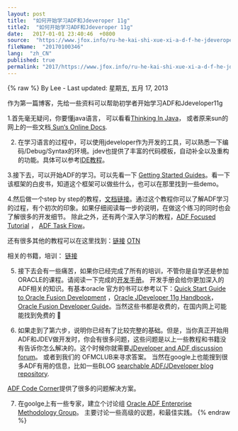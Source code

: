 ```yaml
---
layout: post
title:  "如何开始学习ADF和Jdeveroper 11g"
title2:  "如何开始学习ADF和Jdeveroper 11g"
date:   2017-01-01 23:40:46  +0800
source:  "https://www.jfox.info/ru-he-kai-shi-xue-xi-a-d-f-he-jdeveroper-11g-3.html"
fileName:  "20170100346"
lang:  "zh_CN"
published: true
permalink: "2017/https://www.jfox.info/ru-he-kai-shi-xue-xi-a-d-f-he-jdeveroper-11g-3.html"
---
```

{% raw %}
By Lee - Last updated: 星期五, 五月 17, 2013

作为第一篇博客，先给一些资料可以帮助初学者开始学习ADF和Jdeveloper11g

1.首先毫无疑问，你要懂java语言， 可以看看[Thinking In Java](https://www.jfox.info/go.php?url=http://www.mindview.net/Books/TIJ/)， 或者原来sun的网上的一些文档[ Sun‘s Online Docs](https://www.jfox.info/go.php?url=http://java.sun.com/docs/books/tutorial/getStarted/index.html).

2. 在学习语言的过程中，可以使用jdeveloper作为开发的工具，可以熟悉一下编码/Debug/Syntax的环境。jdev也提供了丰富的代码模板，自动补全以及重构的功能。具体可以参考[IDE教程](https://www.jfox.info/go.php?url=http://st-curriculum.oracle.com/obe/jdev/obe11jdev/ps1/introjdevide/introjdevide.htm)。

3.接下去，可以开始ADF的学习。可以先看一下 [Getting Started Guides](https://www.jfox.info/go.php?url=http://www.oracle.com/technetwork/developer-tools/jdev/overview/jdeveloper-reviewrguide-086026.html)。看一下该框架的白皮书，知道这个框架可以做些什么，也可以在那里找到一些demo。

4.然后做一个step by step的教程，[文档链接](https://www.jfox.info/go.php?url=http://download.oracle.com/docs/cd/E18941_01/tutorials/jdtut_11r2_55/jdtut_11r2_55_1.html)。通过这个教程你可以了解ADF学习的过程，有个初次的印象。如果仔细阅读每一步的说明，在做这个练习的同时也会了解很多的开发细节。 除此之外，还有两个深入学习的教程，[ADF Focused Tutorial](https://www.jfox.info/go.php?url=http://st-curriculum.oracle.com/obe/jdev/obe11jdev/ps1/adf_richclient/adfrichclient.htm) ， [ADF Task Flow](https://www.jfox.info/go.php?url=http://st-curriculum.oracle.com/obe/jdev/obe11jdev/ps1/boundedtaskflow/bounded_task_flow.html)。

还有很多其他的教程可以在这里找到：[链接](https://www.jfox.info/go.php?url=http://download.oracle.com/docs/cd/E18941_01/tutorials/toc.htm)  [OTN](https://www.jfox.info/go.php?url=http://www.oracle.com/technetwork/developer-tools/jdev/overview/index-100269.html)

相关的书籍，培训： [链接](https://www.jfox.info/go.php?url=http://www.oracle.com/technetwork/developer-tools/jdev/training11g-090355.html)

5. 接下去会有一些痛苦，如果你已经完成了所有的培训，不管你是自学还是参加ORACLE的课程。请阅读一下完成的[开发手册](https://www.jfox.info/go.php?url=http://download.oracle.com/docs/cd/E16162_01/index.htm)。 开发手册会给你更加深入的ADF相关的知识。有基本oracle 官方的书可以参考以下：[Quick Start Guide to Oracle Fusion Development](https://www.jfox.info/go.php?url=http://www.mhprofessional.com/product.php?isbn=0071744282) ，[Oracle JDeveloper 11g Handbook](https://www.jfox.info/go.php?url=http://www.mhprofessional.com/product.php?isbn=0071602380&amp;%E2%81%9Ecat=112)，[Oracle Fusion Developer Guide](https://www.jfox.info/go.php?url=http://www.mhprofessional.com/product.php?cat=112&amp;isbn=0071622543)。当然这些书都是收费的，在国内网上可能能找到免费的 🙂

6. 如果走到了第六步，说明你已经有了比较完整的基础。但是，当你真正开始用ADF和JDEV做开发时，你会有很多问题，这些问题是以上一些教程和书籍没有告诉你怎么解决的。这个时候你就需要[JDeveloper and ADF discussion forum](https://www.jfox.info/go.php?url=http://forums.oracle.com/forums/forum.jspa?forumID=83)。 或者到我们的 OFMCLUB来寻求答案。 当然在google上也能搜到很多ADF有用的信息，比如一些BLOG [searchable ADF/JDeveloper blog repository](https://www.jfox.info/go.php?url=http://www.connotea.org/user/jdeveloper).

[ADF Code Corner](https://www.jfox.info/go.php?url=http://www.oracle.com/technetwork/developer-tools/adf/learnmore/index-101235.html)提供了很多的问题解决方案。

7. 在goolge上有一些专家，建立个讨论组 [Oracle ADF Enterprise Methodology Group](https://www.jfox.info/go.php?url=http://groups.google.com/group/adf-methodology)。 主要讨论一些高级的议题，和最佳实践。
{% endraw %}
